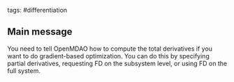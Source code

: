 tags: #differentiation

## Main message
You need to tell OpenMDAO how to compute the total derivatives if you want to do gradient-based optimization. You can do this by specifying partial derivatives, requesting FD on the subsystem level, or using FD on the full system.